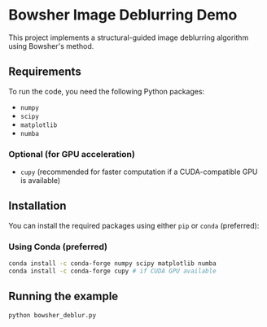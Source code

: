# Bowsher Image Deblurring Demo 

This project implements a structural-guided image deblurring algorithm using Bowsher's method.

## Requirements

To run the code, you need the following Python packages:

- `numpy`
- `scipy`
- `matplotlib`
- `numba`

### Optional (for GPU acceleration)

- `cupy` (recommended for faster computation if a CUDA-compatible GPU is available)

## Installation

You can install the required packages using either `pip` or `conda` (preferred):

### Using Conda (preferred)
```bash
conda install -c conda-forge numpy scipy matplotlib numba
conda install -c conda-forge cupy # if CUDA GPU available
```

## Running the example
```bash
python bowsher_deblur.py
```